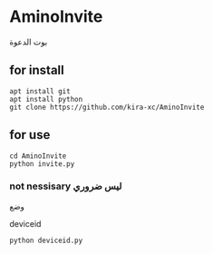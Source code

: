 # AminoInvite

بوت الدعوة 

## for install 

```
apt install git 
apt install python
git clone https://github.com/kira-xc/AminoInvite
```

## for use 

```
cd AminoInvite
python invite.py
```

### not nessisary ليس ضروري 

وضع 

deviceid 


```
python deviceid.py

```

